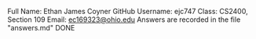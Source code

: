 Full Name: Ethan James Coyner
GitHub Username: ejc747
Class: CS2400, Section 109
Email: ec169323@ohio.edu
Answers are recorded in the file "answers.md"
DONE

